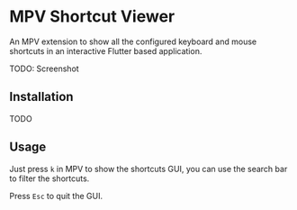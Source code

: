 # MPV Shortcut Viewer

An MPV extension to show all the configured keyboard and mouse shortcuts in
an interactive Flutter based application.

TODO: Screenshot

## Installation

TODO

## Usage

Just press `k` in MPV to show the shortcuts GUI, you can use the search bar
to filter the shortcuts.

Press `Esc` to quit the GUI.
